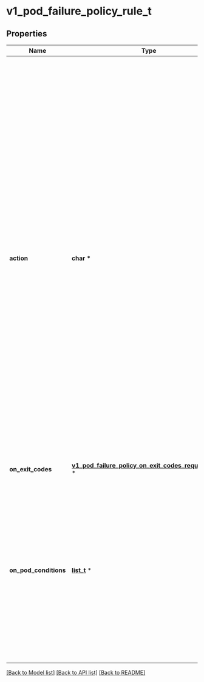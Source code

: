 # v1_pod_failure_policy_rule_t

## Properties
Name | Type | Description | Notes
------------ | ------------- | ------------- | -------------
**action** | **char \*** | Specifies the action taken on a pod failure when the requirements are satisfied. Possible values are:  - FailJob: indicates that the pod&#39;s job is marked as Failed and all   running pods are terminated. - Ignore: indicates that the counter towards the .backoffLimit is not   incremented and a replacement pod is created. - Count: indicates that the pod is handled in the default way - the   counter towards the .backoffLimit is incremented. Additional values are considered to be added in the future. Clients should react to an unknown action by skipping the rule. | 
**on_exit_codes** | [**v1_pod_failure_policy_on_exit_codes_requirement_t**](v1_pod_failure_policy_on_exit_codes_requirement.md) \* |  | [optional] 
**on_pod_conditions** | [**list_t**](v1_pod_failure_policy_on_pod_conditions_pattern.md) \* | Represents the requirement on the pod conditions. The requirement is represented as a list of pod condition patterns. The requirement is satisfied if at least one pattern matches an actual pod condition. At most 20 elements are allowed. | 

[[Back to Model list]](../README.md#documentation-for-models) [[Back to API list]](../README.md#documentation-for-api-endpoints) [[Back to README]](../README.md)


